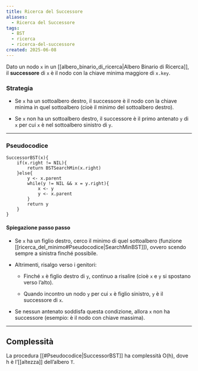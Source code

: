 ```yaml
---
title: Ricerca del Successore
aliases:
  - Ricerca del Successore
tags:
  - BST
  - ricerca
  - ricerca-del-successore
created: 2025-06-08
---
```

Dato un nodo `x` in un [[albero_binario_di_ricerca|Albero Binario di Ricerca]], il **successore** di `x` è il nodo con la chiave minima maggiore di `x.key`.

### Strategia

- Se `x` ha un sottoalbero destro, il successore è il nodo con la chiave minima in quel sottoalbero (cioè il minimo del sottoalbero destro).
    
- Se `x` non ha un sottoalbero destro, il successore è il primo antenato `y` di `x` per cui `x` è nel sottoalbero sinistro di `y`.

---
### Pseudocodice

```
SuccessorBST(x){
	if(x.right != NIL){
		return BSTSearchMin(x.right)
	}else{
		y <- x.parent
		while(y != NIL && x = y.right){
			x <- y
			y <- x.parent
		}
		return y
	}
}
```

#### Spiegazione passo passo

- Se `x` ha un figlio destro, cerco il minimo di quel sottoalbero (funzione [[ricerca_del_minimo#Pseudocodice|SearchMinBST]]), ovvero scendo sempre a sinistra finché possibile.
	
- Altrimenti, risalgo verso i genitori:
    
    - Finché `x` è figlio destro di `y`, continuo a risalire (cioè `x` e `y` si spostano verso l’alto).
        
    - Quando incontro un nodo `y` per cui `x` è figlio sinistro, `y` è il successore di `x`.
        
- Se nessun antenato soddisfa questa condizione, allora `x` non ha successore (esempio: è il nodo con chiave massima).

---
## Complessità
La procedura [[#Pseudocodice|SuccessorBST]] ha complessità O(h), dove h è l’[[altezza]] dell’albero `T`.